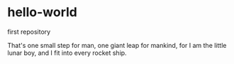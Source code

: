 # hello-world
first repository

That's one small step for man, one giant leap for mankind, for I am the little lunar boy, and I fit into every rocket ship.
